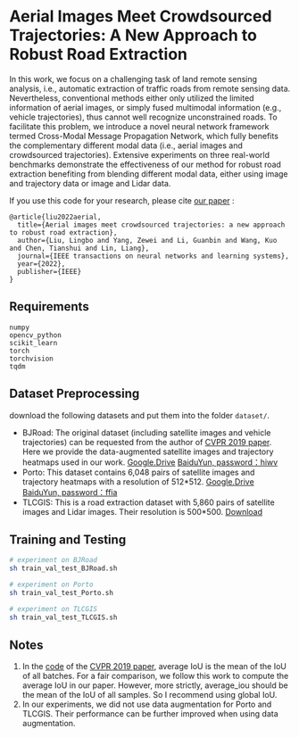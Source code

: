 # Aerial Images Meet Crowdsourced Trajectories: A New Approach to Robust Road Extraction


In this work, we focus on a challenging task of land remote sensing analysis, i.e., automatic extraction of traffic roads from remote sensing data. Nevertheless, conventional methods either only utilized the limited information of aerial images, or simply fused multimodal information (e.g., vehicle trajectories), thus cannot well recognize unconstrained roads. To facilitate this problem, we introduce a novel neural network framework termed Cross-Modal Message Propagation Network, which fully benefits the complementary different modal data (i.e., aerial images and crowdsourced trajectories). Extensive experiments on three real-world benchmarks demonstrate the effectiveness of our method for robust road extraction benefiting from blending different modal data, either using image and trajectory data or image and Lidar data.


If you use this code for your research, please cite [our paper](https://ieeexplore.ieee.org/abstract/document/9696168) :

```
@article{liu2022aerial,
  title={Aerial images meet crowdsourced trajectories: a new approach to robust road extraction},
  author={Liu, Lingbo and Yang, Zewei and Li, Guanbin and Wang, Kuo and Chen, Tianshui and Lin, Liang},
  journal={IEEE transactions on neural networks and learning systems},
  year={2022},
  publisher={IEEE}
}
```
## Requirements
```
numpy
opencv_python
scikit_learn
torch
torchvision
tqdm
```

## Dataset Preprocessing
download the following datasets and put them into the folder  ```dataset/```.
- BJRoad: The original dataset (including satellite images and vehicle trajectories) can be requested from the author of [CVPR 2019 paper](https://openaccess.thecvf.com/content_CVPR_2019/papers/Sun_Leveraging_Crowdsourced_GPS_Data_for_Road_Extraction_From_Aerial_Imagery_CVPR_2019_paper.pdf).  Here we provide the data-augmented satellite images and trajectory heatmaps used in our work.  [Google.Drive](https://drive.google.com/file/d/1LwTn8_wpsLRBuYW7w6pmxSIhdVNGcze5/view?usp=sharing)   [BaiduYun, password：hiwv](https://pan.baidu.com/s/1kfbw0SKoQqNoG08mM-KGMA)
- Porto: This dataset contains  6,048 pairs of satellite images and trajectory heatmaps with a resolution of 512*512.  [Google.Drive](https://drive.google.com/file/d/1L3uqySCaIwoa-U22LTqKRemxlHhfKZL7/view?usp=sharing)   [BaiduYun, password：ffia](https://pan.baidu.com/s/1_mkVOnoTr_wxrK00t3Ac5Q)
- TLCGIS: This is a  road extraction dataset with 5,860 pairs of satellite images and Lidar images.  Their resolution is 500*500.  [Download](  http://ww2.cs.fsu.edu/~parajuli/datasets/fusion_lidar_images_sigspatial18.zip)



## Training and Testing
```bash
# experiment on BJRoad
sh train_val_test_BJRoad.sh

# experiment on Porto
sh train_val_test_Porto.sh

# experiment on TLCGIS
sh train_val_test_TLCGIS.sh
```
## Notes
1)  In the [code](https://github.com/suniique/Leveraging-Crowdsourced-GPS-Data-for-Road-Extraction-from-Aerial-Imagery/blob/master/framework.py#L106) of the [CVPR 2019 paper](https://openaccess.thecvf.com/content_CVPR_2019/papers/Sun_Leveraging_Crowdsourced_GPS_Data_for_Road_Extraction_From_Aerial_Imagery_CVPR_2019_paper.pdf), average IoU is the mean of the IoU of all batches. For a fair comparison, we follow this work to compute the average IoU in our paper. However, more strictly, average_iou should be the mean of the IoU of all samples. So I recommend using global IoU.
2) In our experiments, we did not use data augmentation for Porto and TLCGIS. Their performance can be further improved when using data augmentation.

